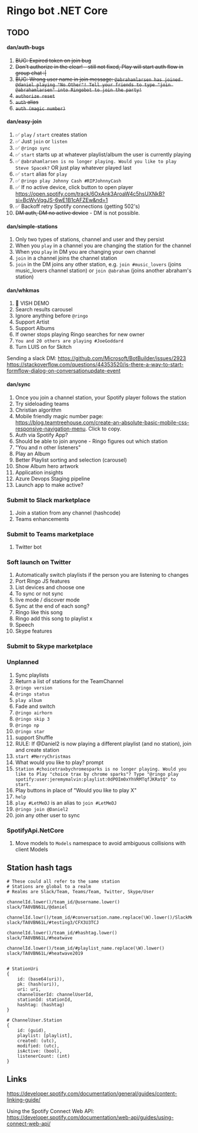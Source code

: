 # Ringo bot .NET Core

## TODO

#### dan/auth-bugs

1. ~~BUG: Expired token on join bug~~
1. ~~Don't authorize in the clear! - still not fixed, Play will start auth flow in group chat :|~~
1. ~~BUG: Wrong user name in join message: `@abrahamlarsen has joined @daniel playing "No Other"! Tell your friends to type "join @abrahamlarsen" into Ringobot to join the party!`~~
1. ~~`authorize reset`~~
1. ~~`auth` alias~~
1. ~~`auth (magic number)`~~

#### dan/easy-join

1. ✅ `play` / `start` creates station 
1. ✅ Just `join` or `listen`
1. ✅ `@ringo sync`
1. ✅ `start` starts up at whatever playlist/album the user is currently playing
1. ✅ `@abrahamlarsen is no longer playing. Would you like to play Steve Spacek?` OR just play whatever
   played last
1. ✅ `start` alias for `play`
1. ✅ `@ringo play Johnny Cash #RIPJohnnyCash`
1. ✅ If no active device, click button to open player
   <https://open.spotify.com/track/6OxAnk3AroaW4c5hsUXNkB?si=BcWvVqgJS-6wE1B1cAFZEw&nd=1>
1. ✅ Backoff retry Spotify connections (getting 502's)
1. ~~DM auth, DM no active device~~ - DM is not possible.

#### dan/simple-stations

1. Only two types of stations, channel and user and they persist
1. When you `play` in a channel you are changing the station for the channel
1. When you `play` in DM you are changing your own channel
1. `join` in a channel joins the channel station
1. `join` in the DM joins any other station, e.g. `join #music_lovers` (joins music_lovers channel
   station) or `join @abraham` (joins another abraham's station)

#### dan/whkmas

1. 🔹 VISH DEMO
1. Search results carousel
1. Ignore anything before `@ringo`
1. Support Artist
1. Support Albums
1. If owner stops playing Ringo searches for new owner
1. `You and 20 others are playing #JoeGoddard`
1. Turn LUIS on for Skitch

Sending a slack DM: <https://github.com/Microsoft/BotBuilder/issues/2923> <https://stackoverflow.com/questions/44353520/is-there-a-way-to-start-formflow-dialog-on-conversationupdate-event>

#### dan/sync

1. Once you join a channel station, your Spotify player follows the station
1. Try sideloading teams
1. Christian algorithm
1. Mobile friendly magic number page: https://blog.teamtreehouse.com/create-an-absolute-basic-mobile-css-responsive-navigation-menu.
   Click to copy. 
1. Auth via Spotify App?
1. Should be able to join anyone - Ringo figures out which station
1. "You and n other listeners"
1. Play an Album
1. Better Playlist sorting and selection (carousel)
1. Show Album hero artwork
1. Application insights
1. Azure Devops Staging pipeline
1. Launch app to make active?

### Submit to Slack marketplace

1. Join a station from any channel (hashcode)
1. Teams enhancements

### Submit to Teams marketplace

1. Twitter bot

### Soft launch on Twitter

1. Automatically switch playlists if the person you are listening to changes
1. Port Ringo JS features
1. List devices and choose one
1. To sync or not sync
1. live mode / discover mode
1. Sync at the end of each song?
1. Ringo like this song
1. Ringo add this song to playlist x
1. Speech
1. Skype features

### Submit to Skype marketplace

### Unplanned

1. Sync playlists
1. Return a list of stations for the TeamChannel
1. `@ringo version`
1. `@ringo status`
1. `play album`
1. Fade and switch
1. `@ringo airhorn`
1. `@ringo skip 3`
1. `@ringo np`
1. `@ringo star`
1. support Shuffle
1. RULE: If @Daniel2 is now playing a different playlist (and no station), join and create station
1. `start #MerryChristmas`
1. What would you like to play? prompt
1. `Station #choicetraxbychromesparks is no longer playing. Would you like to Play "choice trax by chrome sparks"? Type "@ringo play spotify:user:jeremymalvin:playlist:0dPOIm0xYhVRMTqfJKRatQ" to start.`
1. Play buttons in place of "Would you like to play X"
1. `help`
1. `play #LetMeDJ` is an alias to `join #LetMeDJ`
1. `@ringo join @Daniel2`
1. join any other user to sync

### SpotifyApi.NetCore

1. Move models to `Models` namespace to avoid ambiguous collisions with client Models

## Station hash tags

    # These could all refer to the same station
    # Stations are global to a realm
    # Realms are Slack/Team, Teams/Team, Twitter, Skype/User

    channelId.lower()/team_id/@username.lower()
    slack/TA0VBN61L/@daniel

    channelId.lowr()/team_id/#conversation.name.replace(\W).lower()/SlackMessage.event.channel
    slack/TA0VBN61L/#testing3/CFX3U3TCJ

    channelId.lower()/team_id/#hashtag.lower()
    slack/TA0VBN61L/#heatwave

    channelId.lower()/team_id/#playlist_name.replace(\W).lower()
    slack/TA0VBN61L/#heatwave2019


    # StationUri
    {
        id: (base64(uri)),
        pk: (hash(uri)),
        uri: uri,
        channelUserId: channelUserId,
        stationId: stationId,
        hashtag: (hashtag)
    }

    # ChannelUser.Station
    {
        id: (guid),
        playlist: [playlist],
        created: (utc),
        modified: (utc),
        isActive: (bool),
        listenerCount: (int)
    }


## Links

<https://developer.spotify.com/documentation/general/guides/content-linking-guide/>

Using the Spotify Connect Web API: <https://developer.spotify.com/documentation/web-api/guides/using-connect-web-api/>